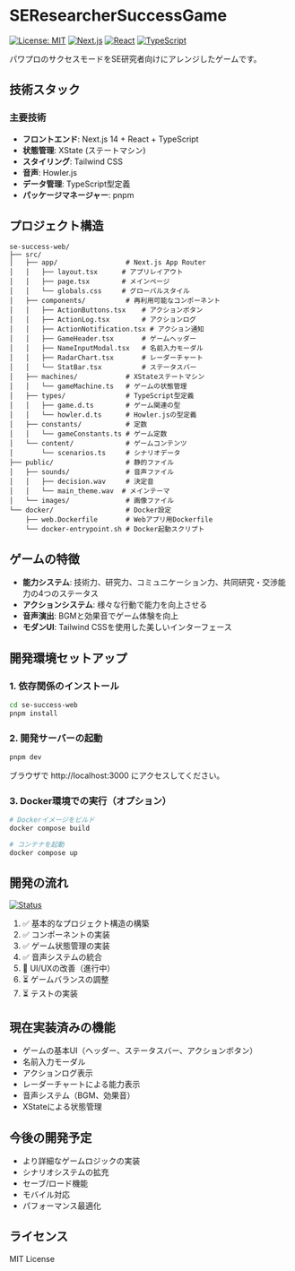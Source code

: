 # SEResearcherSuccessGame

[![License: MIT](https://img.shields.io/badge/License-MIT-yellow.svg?style=for-the-badge)](https://opensource.org/licenses/MIT)
[![Next.js](https://img.shields.io/badge/Next.js-15.4.6-black?style=for-the-badge&logo=next.js)](https://nextjs.org/)
[![React](https://img.shields.io/badge/React-19.1.0-blue?style=for-the-badge&logo=react)](https://reactjs.org/)
[![TypeScript](https://img.shields.io/badge/TypeScript-5.0-blue?style=for-the-badge&logo=typescript)](https://www.typescriptlang.org/)

パワプロのサクセスモードをSE研究者向けにアレンジしたゲームです。

## 技術スタック

### 主要技術

- **フロントエンド**: Next.js 14 + React + TypeScript
- **状態管理**: XState (ステートマシン)
- **スタイリング**: Tailwind CSS
- **音声**: Howler.js
- **データ管理**: TypeScript型定義
- **パッケージマネージャー**: pnpm

## プロジェクト構造

```
se-success-web/
├── src/
│   ├── app/                 # Next.js App Router
│   │   ├── layout.tsx      # アプリレイアウト
│   │   ├── page.tsx        # メインページ
│   │   └── globals.css     # グローバルスタイル
│   ├── components/          # 再利用可能なコンポーネント
│   │   ├── ActionButtons.tsx    # アクションボタン
│   │   ├── ActionLog.tsx        # アクションログ
│   │   ├── ActionNotification.tsx # アクション通知
│   │   ├── GameHeader.tsx       # ゲームヘッダー
│   │   ├── NameInputModal.tsx   # 名前入力モーダル
│   │   ├── RadarChart.tsx       # レーダーチャート
│   │   └── StatBar.tsx          # ステータスバー
│   ├── machines/            # XStateステートマシン
│   │   └── gameMachine.ts   # ゲームの状態管理
│   ├── types/               # TypeScript型定義
│   │   ├── game.d.ts        # ゲーム関連の型
│   │   └── howler.d.ts      # Howler.jsの型定義
│   ├── constants/           # 定数
│   │   └── gameConstants.ts # ゲーム定数
│   └── content/             # ゲームコンテンツ
│       └── scenarios.ts     # シナリオデータ
├── public/                  # 静的ファイル
│   ├── sounds/              # 音声ファイル
│   │   ├── decision.wav     # 決定音
│   │   └── main_theme.wav  # メインテーマ
│   └── images/              # 画像ファイル
└── docker/                  # Docker設定
    ├── web.Dockerfile       # Webアプリ用Dockerfile
    └── docker-entrypoint.sh # Docker起動スクリプト
```

## ゲームの特徴

- **能力システム**: 技術力、研究力、コミュニケーション力、共同研究・交渉能力の4つのステータス
- **アクションシステム**: 様々な行動で能力を向上させる
- **音声演出**: BGMと効果音でゲーム体験を向上
- **モダンUI**: Tailwind CSSを使用した美しいインターフェース

## 開発環境セットアップ

### 1. 依存関係のインストール

```bash
cd se-success-web
pnpm install
```

### 2. 開発サーバーの起動

```bash
pnpm dev
```

ブラウザで http://localhost:3000 にアクセスしてください。

### 3. Docker環境での実行（オプション）

```bash
# Dockerイメージをビルド
docker compose build

# コンテナを起動
docker compose up
```

## 開発の流れ

[![Status](https://img.shields.io/badge/Status-In%20Development-blue?style=for-the-badge)](https://github.com/your-username/se-success-game)

1. ✅ 基本的なプロジェクト構造の構築
2. ✅ コンポーネントの実装
3. ✅ ゲーム状態管理の実装
4. ✅ 音声システムの統合
5. 🔄 UI/UXの改善（進行中）
6. ⏳ ゲームバランスの調整
7. ⏳ テストの実装

## 現在実装済みの機能

- ゲームの基本UI（ヘッダー、ステータスバー、アクションボタン）
- 名前入力モーダル
- アクションログ表示
- レーダーチャートによる能力表示
- 音声システム（BGM、効果音）
- XStateによる状態管理

## 今後の開発予定

- より詳細なゲームロジックの実装
- シナリオシステムの拡充
- セーブ/ロード機能
- モバイル対応
- パフォーマンス最適化

## ライセンス

MIT License
